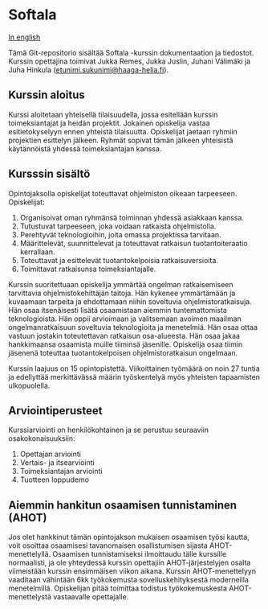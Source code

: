 # Softala

 [In english](./README_en.MD)

Tämä Git-repositorio sisältää Softala -kurssin dokumentaation ja tiedostot. Kurssin opettajina toimivat Jukka Remes, Jukka Juslin, Juhani Välimäki ja Juha Hinkula (etunimi.sukunimi@haaga-helia.fi).

## Kurssin aloitus

Kurssi aloitetaan yhteisellä tilaisuudella, jossa esitellään kurssin toimeksiantajat ja heidän projektit. Jokainen opiskelija vastaa esitietokyselyyn ennen yhteistä tilaisuutta. Opiskelijat jaetaan ryhmiin projektien esittelyn jälkeen. Ryhmät sopivat tämän jälkeen yhteisistä käytännöistä yhdessä toimeksiantajan kanssa.

## Kursssin sisältö

Opintojaksolla opiskelijat toteuttavat ohjelmiston oikeaan tarpeeseen. Opiskelijat:

1. Organisoivat oman ryhmänsä toiminnan yhdessä asiakkaan kanssa.
2. Tutustuvat tarpeeseen, joka voidaan ratkaista ohjelmistolla.
3. Perehtyvät teknologioihin, joita omassa projektissa tarvitaan.
4. Määrittelevät, suunnittelevat ja toteuttavat ratkaisun tuotantoiteraatio kerrallaan.
5. Toteuttavat ja esittelevät tuotantokelpoisia ratkaisuversioita.
6. Toimittavat ratkaisunsa toimeksiantajalle.

Kurssin suoritettuaan opiskelija ymmärtää ongelman ratkaisemiseen tarvittavia ohjelmistokehittäjän taitoja. Hän kykenee ymmärtämään ja kuvaamaan tarpeita ja ehdottamaan niihin soveltuvia ohjelmistoratkaisuja. Hän osaa itsenäisesti lisätä osaamistaan aiemmin tuntemattomista teknologioista. Hän oppii arvioimaan ja valitsemaan avoimen maailman ongelmanratkaisuun soveltuvia teknologioita ja menetelmiä. Hän osaa ottaa vastuun jostakin toteutettavan ratkaisun osa-alueesta. Hän osaa jakaa hankkimaansa osaamista muille tiiminsä jäsenille. Opiskelija osaa tiimin jäsenenä toteuttaa tuotantokelpoisen ohjelmistoratkaisun ongelmaan.

Kurssin laajuus on 15 opintopistettä. Viikoittainen työmäärä on noin 27 tuntia ja edellyttää merkittävässä määrin työskentelyä myös yhteisten tapaamisten ulkopuolella.


## Arviointiperusteet

Kurssiarviointi on henkilökohtainen ja se perustuu seuraaviin osakokonaisuuksiin:
1. Opettajan arviointi
2. Vertais- ja itsearviointi
3. Toimeksiantajan arviointi
4. Tuotteen loppudemo


## Aiemmin hankitun osaamisen tunnistaminen (AHOT)

Jos olet hankkinut tämän opintojakson mukaisen osaamisen työsi kautta, voit osoittaa osaamisesi tavanomaisen osallistumisen sijasta AHOT-menettelyllä. Osaamisen tunnistamiseksi ilmoittaudu tälle kurssille normaalisti, ja ole yhteydessä kurssin opettajiin AHOT-järjestelyjen osalta viimeistään kurssin ensimmäisen viikon aikana. Kurssin AHOT-menettelyyn vaaditaan vähintään 6kk työkokemusta sovelluskehityksestä moderneilla menetelmillä. Opiskelijan pitää toimittaa todistus työkokemuskesta AHOT-menettelystä vastaavalle opettajalle.
